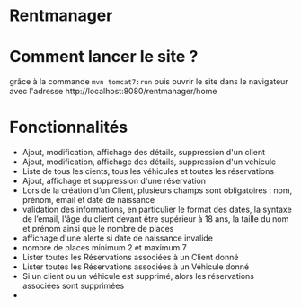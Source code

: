 # Rentmanager

# Comment lancer le site ?

grâce à la commande `mvn tomcat7:run` puis ouvrir le site dans le navigateur avec l'adresse http://localhost:8080/rentmanager/home

# Fonctionnalités

- Ajout, modification, affichage des détails, suppression d'un client
- Ajout, modification, affichage des détails, suppression d'un vehicule
- Liste de tous les cients, tous les véhicules et toutes les réservations
- Ajout, affichage et suppression d'une réservation
- Lors de la création d’un Client, plusieurs champs sont obligatoires : nom, prénom, email et date de naissance
- validation des informations, en particulier le format des dates, la syntaxe de l’email, l'âge du client devant être supérieur à 18 ans, la taille du nom et prénom ainsi que le nombre de places
- affichage d'une alerte si date de naissance invalide
- nombre de places minimum 2 et maximum 7
- Lister toutes les Réservations associées à un Client donné
- Lister toutes les Réservations associées à un Véhicule donné
- Si un client ou un véhicule est supprimé, alors les réservations associées sont supprimées
- 


